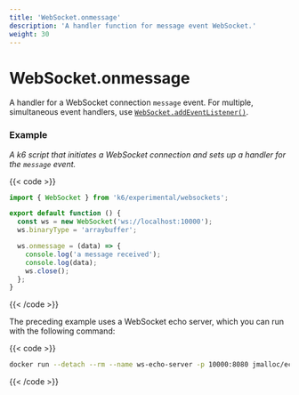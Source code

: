 ```yaml
---
title: 'WebSocket.onmessage'
description: 'A handler function for message event WebSocket.'
weight: 30
---
```


# WebSocket.onmessage

A handler for a WebSocket connection `message` event.
For multiple, simultaneous event handlers, use [`WebSocket.addEventListener()`](https://grafana.com/docs/k6/<K6_VERSION>/javascript-api/k6-experimental/websockets/websocket/websocket-addeventlistener).

### Example

_A k6 script that initiates a WebSocket connection and sets up a handler for the `message` event._

{{< code >}}

```javascript
import { WebSocket } from 'k6/experimental/websockets';

export default function () {
  const ws = new WebSocket('ws://localhost:10000');
  ws.binaryType = 'arraybuffer';

  ws.onmessage = (data) => {
    console.log('a message received');
    console.log(data);
    ws.close();
  };
}
```

{{< /code >}}

The preceding example uses a WebSocket echo server, which you can run with the following command:

{{< code >}}

```bash
docker run --detach --rm --name ws-echo-server -p 10000:8080 jmalloc/echo-server
```

{{< /code >}}
